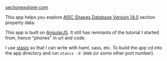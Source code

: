 [sectionexplorer.com](http://sectionexplorer.com)

This app helps you explore [AISC Shapes Database Version 14.0](http://www.aisc.org/content.aspx?id=2868) section property data.

This app is built on [AngularJS](http:angularjs.org).  It still has remnants of the tutorial I started from, hence "phones" in url and code.

I use [stasis](http://stasis.me) so that I can write with haml, sass, etc.  To build the app cd into the app directory and run <code>stasis -d 3000</code> (or some other port number).
